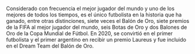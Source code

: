 Considerado con frecuencia el mejor jugador del mundo y uno de los mejores
de todos los tiempos,​ es el único futbolista en la historia que ha ganado,
entre otras distinciones, siete veces el Balón de Oro, siete premios de la 
FIFA al mejor jugador del mundo, seis Botas de Oro y dos Balones de Oro de 
la Copa Mundial de Fútbol. En 2020, se convirtió en el primer futbolista y 
el primer argentino en recibir un premio Laureus y fue incluido en el Dream 
Team del Balón de Oro.